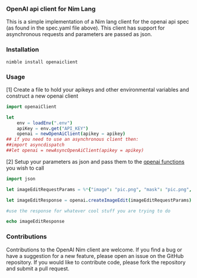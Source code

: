 ### OpenAI api client for Nim Lang

This is a simple implementation of a Nim lang client for the openai api spec (as found in the spec.yaml file above). This client has support for asynchronous requests and parameters are passed as json.

### Installation

```console
nimble install openaiclient
```

### Usage

[1] Create a file to hold your apikeys and other environmental variables and construct a new openai client

```nim
import openaiClient

let
    env = loadEnv(".env")
    apiKey = env.get("API_KEY")
    openai = newOpenAiClient(apikey = apikey)
## if you need to use an asynchronous client then:
##import asyncdispatch
##let openai = newAsyncOpenAiClient(apikey = apikey)

```

[2] Setup your parameters as json and pass them to the [openai functions](https://platform.openai.com/docs/api-reference) you wish to call

```nim
import json

let imageEditRequestParams = %*{"image": "pic.png", "mask": "pic.png", "prompt": "A Nice Tesla For Asiwaju",   "n": 2, "size": "512x512"}

let imageEditResponse = openai.createImageEdit(imageEditRequestParams)

#use the response for whatever cool stuff you are trying to do

echo imageEditResponse

```

### Contributions

Contributions to the OpenAI Nim client are welcome. If you find a bug or have a suggestion for a new feature, please open an issue on the GitHub repository. If you would like to contribute code, please fork the repository and submit a pull request.

